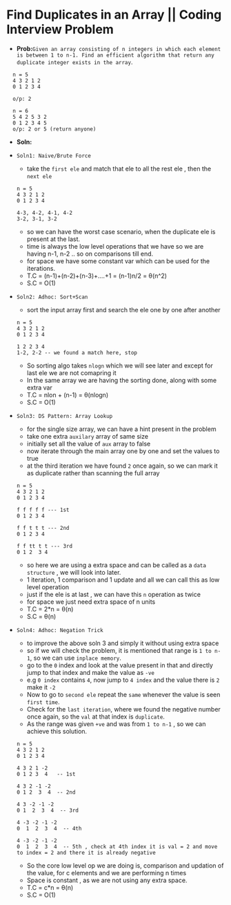 # Find Duplicates in an Array || Coding Interview Problem  
- **Prob:**`Given an array consisting of n integers in which each element is between 1 to n-1. Find an efficient algorithm that return any duplicate integer exists in the array`.
```
  n = 5
  4 3 2 1 2
  0 1 2 3 4
  
  o/p: 2
  
  n = 6
  5 4 2 5 3 2
  0 1 2 3 4 5 
  o/p: 2 or 5 (return anyone)
```
- **Soln:**
- `Soln1: Naive/Brute Force`
  - take the `first ele` and match that ele to all the rest ele , then the `next ele`
  ```
  n = 5
  4 3 2 1 2
  0 1 2 3 4
  
  4-3, 4-2, 4-1, 4-2
  3-2, 3-1, 3-2
  ```
  - so we can have the worst case scenario, when the duplicate ele is present at the last.
  - time is always the low level operations that we have so we are having n-1, n-2 .. so on comparisons till end.
  - for space we have some constant var which can be used for the iterations.
  - T.C = (n-1)+(n-2)+(n-3)+....+1 = (n-1)n/2 = θ(n^2)
  - S.C = O(1)

- `Soln2: Adhoc: Sort+Scan`
  - sort the input array first and search the ele one by one after another
  ```
  n = 5
  4 3 2 1 2
  0 1 2 3 4
  
  1 2 2 3 4
  1-2, 2-2 -- we found a match here, stop
  ```
  - So sorting algo takes `nlogn` which we will see later and except for last ele we are not comapring it
  - In the same array we are having the sorting done, along with some extra var
  - T.C = nlon + (n-1) = θ(nlogn)
  - S.C = O(1)

- `Soln3: DS Pattern: Array Lookup `
  - for the single size array, we can have a hint present in the problem 
  - take one extra `auxilary` array of same size
  - initially set all the value of `aux` array to false
  - now iterate through the main array one by one and set the values to true
  - at the third iteration we have found `2` once again, so we can mark it as duplicate rather than scanning the full array
  ```
  n = 5
  4 3 2 1 2
  0 1 2 3 4
  
  f f f f f --- 1st
  0 1 2 3 4
  
  f f t t t --- 2nd
  0 1 2 3 4
  
  f f tt t t --- 3rd
  0 1 2  3 4
  ```
  - so here we are using a extra space and can be called as a `data structure` , we will look into later.
  - 1 iteration, 1 comparison and 1 update and all we can call this as low level operation 
  - just if the ele is at last , we can have this `n` operation as twice
  - for space we just need extra space of n units
  - T.C = 2*n = θ(n)
  - S.C = θ(n)
- `Soln4: Adhoc: Negation Trick`
  - to improve the above soln 3 and simply it without using extra space
  - so if we will check the problem, it is mentioned that range is `1 to n-1`, so we can use `inplace memory`.
  - go to the `0` index and look at the value present in that and directly jump to that index and make the value as `-ve`
  - e.g `0 index` contains `4`, now jump to `4 index` and the value there is `2` make it `-2`
  - Now to go to `second ele` repeat the `same` whenever the value is seen `first time`.
  - Check for the `last iteration`, where we found the negative number once again, so the `val` at that index is `duplicate`.
  - As the range was given `+ve` and was from `1 to n-1` , so we can achieve this solution.
  ```
  n = 5
  4 3 2 1 2
  0 1 2 3 4
  
  4 3 2 1 -2
  0 1 2 3  4   -- 1st 
  
  4 3 2 -1 -2  
  0 1 2  3  4  -- 2nd
  
  4 3 -2 -1 -2
  0 1  2  3  4  -- 3rd
  
  4 -3 -2 -1 -2
  0  1  2  3  4  -- 4th
  
  4 -3 -2 -1 -2
  0  1  2  3  4  -- 5th , check at 4th index it is val = 2 and move to index = 2 and there it is already negative
  ```
  - So the core low level op we are doing is, comparison and updation of the value, for c elements and we are performing n times
  - Space is constant , as we are not using any extra space.
  - T.C = c*n = θ(n)
  - S.C = O(1)

